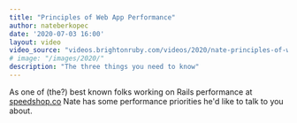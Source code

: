 ```yaml
---
title: "Principles of Web App Performance"
author: nateberkopec
date: '2020-07-03 16:00'
layout: video
video_source: "videos.brightonruby.com/videos/2020/nate-principles-of-web-app-performance.mp4"
# image: "/images/2020/"
description: "The three things you need to know"
---
```


As one of (the?) best known folks working on Rails performance at [speedshop.co](https://speedshop.co) Nate has some performance priorities he'd like to talk to you about.